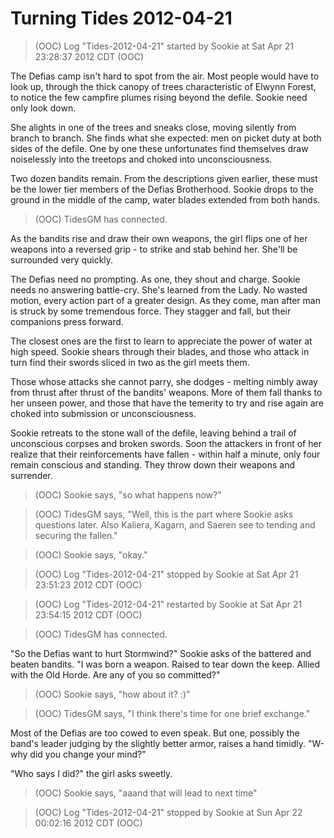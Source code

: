 <!-- TITLE: Turning Tides 2012-04-21 -->
<!-- SUBTITLE: A game log for Turning Tides -->

# Turning Tides 2012-04-21

> (OOC) Log "Tides-2012-04-21" started by Sookie at Sat Apr 21 23:28:37 2012 CDT (OOC)

The Defias camp isn't hard to spot from the air. Most people would have to look up, through the thick canopy of trees characteristic of Elwynn Forest, to notice the few campfire plumes rising beyond the defile. Sookie need only look down.

She alights in one of the trees and sneaks close, moving silently from branch to branch. She finds what she expected: men on picket duty at both sides of the defile. One by one these unfortunates find themselves draw noiselessly into the treetops and choked into unconsciousness.

Two dozen bandits remain. From the descriptions given earlier, these must be the lower tier members of the Defias Brotherhood. Sookie drops to the ground in the middle of the camp, water blades extended from both hands.

> (OOC) TidesGM has connected.

As the bandits rise and draw their own weapons, the girl flips one of her weapons into a reversed grip - to strike and stab behind her. She'll be surrounded very quickly.

The Defias need no prompting. As one, they shout and charge. Sookie needs no answering battle-cry. She's learned from the Lady. No wasted motion, every action part of a greater design. As they come, man after man is struck by some tremendous force. They stagger and fall, but their companions press forward.

The closest ones are the first to learn to appreciate the power of water at high speed. Sookie shears through their blades, and those who attack in turn find their swords sliced in two as the girl meets them.

Those whose attacks she cannot parry, she dodges - melting nimbly away from thrust after thrust of the bandits' weapons. More of them fall thanks to her unseen power, and those that have the temerity to try and rise again are choked into submission or unconsciousness.

Sookie retreats to the stone wall of the defile, leaving behind a trail of unconscious corpses and broken swords. Soon the attackers in front of her realize that their reinforcements have fallen - within half a minute, only four remain conscious and standing. They throw down their weapons and surrender.

> (OOC) Sookie says, "so what happens now?"

> (OOC) TidesGM says, "Well, this is the part where Sookie asks questions later. Also Kaliera, Kagarn, and Saeren see to tending and securing the fallen."

> (OOC) Sookie says, "okay."

> (OOC) Log "Tides-2012-04-21" stopped by Sookie at Sat Apr 21 23:51:23 2012 CDT (OOC)

> (OOC) Log "Tides-2012-04-21" restarted by Sookie at Sat Apr 21 23:54:15 2012 CDT (OOC)

> (OOC) TidesGM has connected.

"So the Defias want to hurt Stormwind?" Sookie asks of the battered and beaten bandits. "I was born a weapon. Raised to tear down the keep. Allied with the Old Horde. Are any of you so committed?"

> (OOC) Sookie says, "how about it? :)"

> (OOC) TidesGM says, "I think there's time for one brief exchange."

Most of the Defias are too cowed to even speak. But one, possibly the band's leader judging by the slightly better armor, raises a hand timidly. "W-why did you change your mind?"

"Who says I did?" the girl asks sweetly.

> (OOC) Sookie says, "aaand that will lead to next time"

> (OOC) Log "Tides-2012-04-21" stopped by Sookie at Sun Apr 22 00:02:16 2012 CDT (OOC)